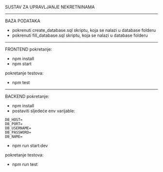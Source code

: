 SUSTAV ZA UPRAVLJANJE NEKRETNINAMA

--------------------------------
BAZA PODATAKA
- pokrenuti create_database.sql skriptu, koja se nalazi u database folderu
- pokrenuti fill_database.sql skriptu, koja se nalazi u database folderu

-------------------------------

FRONTEND
pokretanje:
- npm install
- npm start

pokretanje testova:
- npm test

------------------------------

BACKEND
pokretanje:
- npm install
- postaviti sljedeće env varijable:
```
DB_HOST=
DB_PORT=
DB_USERNAME=
DB_PASSWORD=
DB_NAME=
```
- npm run start:dev

pokretanje testova:
- npm run test

